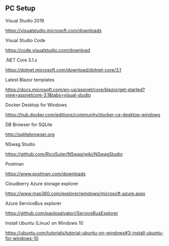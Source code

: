 ## PC Setup

Visual Studio 2019

https://visualstudio.microsoft.com/downloads

Visual Studio Code

https://code.visualstudio.com/download

.NET Core 3.1.x

https://dotnet.microsoft.com/download/dotnet-core/3.1

Latest Blazor templates

https://docs.microsoft.com/en-us/aspnet/core/blazor/get-started?view=aspnetcore-3.1&tabs=visual-studio

Docker Desktop for Windows

https://hub.docker.com/editions/community/docker-ce-desktop-windows

DB Browser for SQLite

http://sqlitebrowser.org

NSwag Studio

https://github.com/RicoSuter/NSwag/wiki/NSwagStudio

Postman

https://www.postman.com/downloads

Cloudberry Azure storage explorer

https://www.msp360.com/explorer/windows/microsoft-azure.aspx

Azure ServiceBus explorer

https://github.com/paolosalvatori/ServiceBusExplorer

Install Ubuntu (Linux) on Windows 10

https://ubuntu.com/tutorials/tutorial-ubuntu-on-windows#3-install-ubuntu-for-windows-10
<!--stackedit_data:
eyJoaXN0b3J5IjpbLTU3OTAxMjczMiwxODA5NTY1NjIyLDczMD
k5ODExNl19
-->